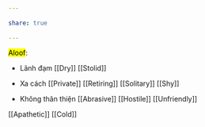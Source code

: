 ---  
share: true  
---  
<mark class="hltr-grey-gainsboro">Aloof</mark>:  
- Lãnh đạm [[Dry]] [[Stolid]]  
- Xa cách [[Private]] [[Retiring]] [[Solitary]] [[Shy]]  
- Không thân thiện [[Abrasive]] [[Hostile]] [[Unfriendly]]  
[[Apathetic]] [[Cold]]